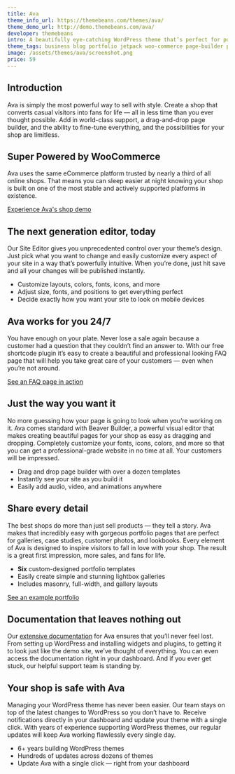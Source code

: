 ```yaml
---
title: Ava
theme_info_url: https://themebeans.com/themes/ava/
theme_demo_url: http://demo.themebeans.com/ava/
developer: themebeans
intro: A beautifully eye-catching WordPress theme that’s perfect for portfolios & WooCommerce shops.
theme_tags: business blog portfolio jetpack woo-commerce page-builder projects
image: /assets/themes/ava/screenshot.png
price: 59
---
```


## Introduction
Ava is simply the most powerful way to sell with style. Create a shop that converts casual visitors into fans for life — all in less time than you ever thought possible. Add in world-class support, a drag-and-drop page builder, and the ability to fine-tune everything, and the possibilities for your shop are limitless.

## Super Powered by WooCommerce
Ava uses the same eCommerce platform trusted by nearly a third of all online shops. That means you can sleep easier at night knowing your shop is built on one of the most stable and actively supported platforms in existence.

<a href="https://demo.themebeans.com/ava/shop">Experience Ava's shop demo</a>

## The next generation editor, today
Our Site Editor gives you unprecedented control over your theme’s design. Just pick what you want to change and easily customize every aspect of your site in a way that’s powerfully intuitive. When you’re done, just hit save and all your changes will be published instantly.

* Customize layouts, colors, fonts, icons, and more
* Adjust size, fonts, and positions to get everything perfect
* Decide exactly how you want your site to look on mobile devices

## Ava works for you 24/7
You have enough on your plate. Never lose a sale again because a customer had a question that they couldn’t find an answer to. With our free shortcode plugin it’s easy to create a beautiful and professional looking FAQ page that will help you take great care of your customers — even when you’re not around.

<a href="https://demo.themebeans.com/ava/about/faq">See an FAQ page in action</a>

## Just the way you want it
No more guessing how your page is going to look when you’re working on it. Ava comes standard with Beaver Builder, a powerful visual editor that makes creating beautiful pages for your shop as easy as dragging and dropping. Completely customize your fonts, icons, colors, and more so that you can get a professional-grade website in no time at all. Your customers will be impressed.

* Drag and drop page builder with over a dozen templates
* Instantly see your site as you build it
* Easily add audio, video, and animations anywhere

## Share every detail
The best shops do more than just sell products — they tell a story. Ava makes that incredibly easy with gorgeous portfolio pages that are perfect for galleries, case studies, customer photos, and lookbooks. Every element of Ava is designed to inspire visitors to fall in love with your shop. The result is a great first impression, more sales, and fans for life.

* **Six** custom-designed portfolio templates
* Easily create simple and stunning lightbox galleries
* Includes masonry, full-width, and gallery layouts

<a href="http://demo.themebeans.com/ava/portfolios/ethan">See an example portfolio</a>

## Documentation that leaves nothing out
Our <a href="https://docs.themebeans.com/ava">extensive documentation</a> for Ava ensures that you’ll never feel lost. From setting up WordPress and installing widgets and plugins, to getting it to look just like the demo site, we’ve thought of everything. You can even access the documentation right in your dashboard. And if you ever get stuck, our helpful support team is standing by.

## Your shop is safe with Ava
Managing your WordPress theme has never been easier. Our team stays on top of the latest changes to WordPress so you don’t have to. Receive notifications directly in your dashboard and update your theme with a single click. With years of experience supporting WordPress themes, our regular updates will keep Ava working flawlessly every single day.

* 6+ years building WordPress themes
* Hundreds of updates across dozens of themes
* Update Ava with a single click — right from your dashboard
